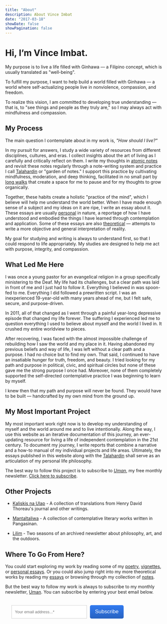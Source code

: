 ```yaml
---
title: "About"
description: About Vince Imbat
date: "2017-03-18"
showDate: false
showPagination: false
---
```


# Hi, I’m Vince Imbat.

My purpose is to live a life filled with Ginhawa — a Filipino concept, which is usually translated as "well-being".

To fulfill my purpose, I want to help build a world filled with Ginhawa — a world where self-actualizing people live in nonviolence, compassion, and freedom.

To realize this vision, I am committed to developing true understanding — that is, to "see things and people as they truly are," so I may always act with mindfulness and compassion.

## My Process

The main question I contemplate about in my work is, _"How should I live?"_

In my pursuit for answers, I study a wide variety of resources from different disciplines, cultures, and eras. I collect insights about the art of living as I carefully and critically reflect on them. I write my thoughts in [atomic notes](https://notes.vinceimbat.com) and revisit these notes regularly through a note-writing system and practice I call [Talahardin](ttps://notes.vinceimbat.com) or "garden of notes." I support this practice by cultivating mindfulness, moderation, and deep thinking, facilitated in no small part by [long walks](/walk-narratives) that create a space for me to pause and for my thoughts to grow organically.

Together, these habits create a holistic "practice of the mind", which I believe will help me understand the world better. When I have made enough sense of a subject and my ideas on it are ripe, I write an essay about it. These essays are usually [personal](/categories/personal-essays) in nature, a reportage of how I have understood and embodied the things I have learned through contemplation and application. Some of these essays are also [theoretical](/categories/essays) — attempts to write a more objective and general interpretation of reality.

My goal for studying and writing is always to understand first, so that I could respond to life appropriately. My studies are designed to help me act with purpose, integrity, and compassion.

## What Led Me Here

I was once a young pastor for an evangelical religion in a group specifically ministering to the Deaf. My life had its challenges, but a clear path was laid in front of me and I just had to follow it. Everything I believed in was spoon-fed to me. Everything I did followed a prewritten script. I was an inexperienced 19-year-old with many years ahead of me, but I felt safe, secure, and purpose-driven.

In 2011, all of that changed as I went through a painful year-long depressive episode that changed my life forever. The suffering I experienced led me to question everything I used to believe about myself and the world I lived in. It crushed my entire worldview to pieces.

After recovering, I was faced with the almost impossible challenge of rebuilding how I saw the world and my place in it. Having abandoned my previous beliefs and way of life, I was left without a clear path and a purpose. I had no choice but to find my own. That said, I continued to have an insatiable hunger for truth, freedom, and beauty. I tried looking for my path and purpose in political, civic, and spiritual circles but none of these gave me the strong purpose I once had. Moreover, none of them completely supported the self-directed contemplative practice I was beginning to learn by myself.

I knew then that my path and purpose will never be found. They would have to be built — handcrafted by my own mind from the ground up.

## My Most Important Project

My most important work right now is to develop my understanding of myself and the world around me and to live intentionally. Along the way, I use this website as an iterative documentation of this journey, an ever-updating resource for living a life of independent contemplation in the 21st century. To document my journey, I write reports that combine a narrative and a how-to manual of my individual projects and life areas. Ultimately, the essays published in this website along with the [Talahardin](https://notes.vinceimbat.com) shall serve as an articulation of my personal life philosophy.

The best way to follow this project is to subscribe to _[Uman](/newsletter/)_, my free monthly newsletter. [Click here to subscribe](/newsletter).

## Other Projects

- [Kaliskis na Ulap](https://kaliskisnaulap.com/) - A collection of translations from Henry David Thoreau's journal and other writings.

- [Mantaltaliwa](https://mantaltaliwa.substack.com/) - A collection of contemplative literary works written in Pangasinan.

- [Lilim](/tags/lilim) - Two seasons of an archived newsletter about philosophy, art, and the outdoors.

## Where To Go From Here?

You could start exploring my work by reading some of my [poetry](/categories/poetry), [vignettes](/categories/vignettes), or [personal essays](/categories/personal-essays). Or you could also jump right into my more theoretical works by reading my [essays](/categories/essays) or browsing through my collection of [notes](https://notes.vinceimbat.com).

But the best way to follow my work is always to subscribe to my monthly newsletter, [Uman](/newsletter). You can subscribe by entering your best email below.

<style>
    @import url('https://fonts.mailerlite.com/css?family=Open+Sans:400,400i,700,700i&subset=cyrillic,cyrillic-ext,latin-ext');
    #mlb2-8723416,
    #mlb2-8723416 *,
    #mlb2-8723416 a:hover,
    #mlb2-8723416 a:visited,
    #mlb2-8723416 a:focus,
    #mlb2-8723416 a:active {
        overflow: visible;
        position: static;
        background: none;
        border: none;
        bottom: auto;
        clear: none;
        cursor: default;
        float: none;
        letter-spacing: normal;
        line-height: normal;
        text-align: left;
        text-indent: 0;
        text-transform: none;
        visibility: visible;
        white-space: normal;
        max-height: none;
        max-width: none;
        left: auto;
        min-height: 0;
        min-width: 0;
        right: auto;
        top: auto;
        width: auto;
        z-index: auto;
        text-shadow: none;
        box-shadow: none;
        outline: medium none;
    }
    
    #mlb2-8723416 a:hover {
        cursor: pointer !important;
    }
    
    #mlb2-8723416 h4 {
        font-weight: normal;
    }
    
    #mlb2-8723416 .subscribe-form {
        padding: 20px;
        width: 400px !important;
        border: 0px solid transparent !important;
        background: transparent none !important;
        border-radius: 0px !important;
        box-sizing: border-box !important;
    }
    
    #mlb2-8723416 .ml-block-form {
        margin-bottom: 0px;
    }
    
    #mlb2-8723416 .subscribe-form .form-section {
        margin-bottom: 20px;
        width: 100%;
    }
    
    #mlb2-8723416 .subscribe-form .form-section.mb10 {
        margin-bottom: 10px;
        float: left;
    }
    
    #mlb2-8723416 .subscribe-form .form-section.mb0 {
        margin-bottom: 0px;
    }
    
    #mlb2-8723416 .subscribe-form .form-section h4 {
        margin: 0px 0px 10px 0px !important;
        padding: 0px !important;
        color: #000000 !important;
        font-family: 'Open Sans', sans-serif !important;
        font-size: 28px !important;
        line-height: 100%;
        text-align: left !important;
    }
    
    #mlb2-8723416 .subscribe-form .form-section p,
    #mlb2-8723416 .subscribe-form .form-section li {
        line-height: 150%;
        padding: 0px !important;
        margin: 0px 0px 10px 0px;
        color: #000000 !important;
        font-family: 'Open Sans', sans-serif !important;
        font-size: 14px !important;
    }
    
    #mlb2-8723416 .subscribe-form .form-section a {
        font-size: 14px;
    }
    
    #mlb2-8723416 .subscribe-form .form-section .confirmation_checkbox {
        line-height: 150%;
        padding: 0px !important;
        margin: 0px 0px 15px 0px !important;
        color: #000000 !important;
        font-family: 'Arial', sans-serif !important;
        font-size: 17px !important;
        font-weight: normal !important;
    }
    
    #mlb2-8723416 .subscribe-form .form-section .confirmation_checkbox input[type="checkbox"] {
        display: inline-block;
        margin-right: 5px !important;
        opacity: 1;
        -webkit-appearance: checkbox;
        -moz-appearance: checkbox;
        appearance: checkbox;
    }
    
    #mlb2-8723416 .subscribe-form .form-section .form-group {
        margin-bottom: 15px;
    }
    
    #mlb2-8723416 .subscribe-form .form-section .form-group label {
        float: left;
        margin-bottom: 10px;
        width: 100%;
        line-height: 100%;
        color: #000000 !important;
        font-family: 'Open Sans', sans-serif !important;
        font-size: 14px !important;
    }
    
    #mlb2-8723416 .subscribe-form .form-section .checkbox {
        width: 100%;
        margin: 0px 0px 10px 0px;
    }
    
    #mlb2-8723416 .subscribe-form .form-section .checkbox label {
        color: #000000 !important;
        font-family: 'Open Sans', sans-serif !important;
        font-size: 14px !important;
    }
    
    #mlb2-8723416 .subscribe-form .form-section .checkbox input {
        margin: 0px 5px 0px 0px;
    }
    
    #mlb2-8723416 .subscribe-form .form-section .checkbox input[type="checkbox"] {
        display: inline-block;
        opacity: 1;
        -webkit-appearance: checkbox;
        -moz-appearance: checkbox;
        appearance: checkbox;
    }
    
    #mlb2-8723416.ml-subscribe-form .form-group .form-control {
        width: 100%;
        font-size: 13px;
        padding: 10px 10px;
        height: auto;
        font-family: Arial;
        border-radius: 0px;
        border: 1px solid #cccccc !important;
        color: #000000 !important;
        background-color: #FFFFFF !important;
        -webkit-box-sizing: border-box;
        -moz-box-sizing: border-box;
        box-sizing: border-box;
        clear: left;
    }
    
    #mlb2-8723416.ml-subscribe-form button {
        border: none !important;
        cursor: pointer !important;
        width: 100% !important;
        border-radius: 5px !important;
        height: 42.5px !important;
        background-color: #317af0 !important;
        color: #FFFFFF !important;
        font-family: 'Arial', sans-serif !important;
        font-size: 17px !important;
        text-align: center !important;
        padding: 0 !important;
        margin: 0 !important;
        position: relative!important;
    }
    
    #mlb2-8723416.ml-subscribe-form button.gradient-on {
        background: -webkit-linear-gradient(top, rgba(0, 0, 0, 0) 0%, rgba(0, 0, 0, 0.2) 100%);
        background: -o-linear-gradient(top, rgba(0, 0, 0, 0) 0%, rgba(0, 0, 0, 0.2) 100%);
        background: -moz-linear-gradient(top, rgba(0, 0, 0, 0) 0%, rgba(0, 0, 0, 0.2) 100%);
        background: linear-gradient(top, rgba(0, 0, 0, 0) 0%, rgba(0, 0, 0, 0.2) 100%);
    }
    
    #mlb2-8723416.ml-subscribe-form button.gradient-on:hover {
        background: -webkit-linear-gradient(top, rgba(0, 0, 0, 0) 0%, rgba(0, 0, 0, 0.3) 100%);
        background: -o-linear-gradient(top, rgba(0, 0, 0, 0) 0%, rgba(0, 0, 0, 0.3) 100%);
        background: -moz-linear-gradient(top, rgba(0, 0, 0, 0) 0%, rgba(0, 0, 0, 0.3) 100%);
        background: linear-gradient(top, rgba(0, 0, 0, 0) 0%, rgba(0, 0, 0, 0.3) 100%);
    }
    
    #mlb2-8723416.ml-subscribe-form button[disabled] {
        cursor: not-allowed!important;
    }
    
    #mlb2-8723416.ml-subscribe-form .form-section.ml-error label {
        color: red!important;
    }
    
    #mlb2-8723416.ml-subscribe-form .form-group.ml-error label {
        color: red!important;
    }
    
    #mlb2-8723416.ml-subscribe-form .form-group.ml-error .form-control {
        border-color: red!important;
    }
    
    #mlb2-8723416 .ml-vertical-align-center {
        text-align: left;
        display: block;
    }
    
    #mlb2-8723416 .ml-block-success,
    #mlb2-8723416 form.ml-block-form {
        display: inline-block;
        width: 400px;
    }
    
    @media (max-width: 768px) {
        #mlb2-8723416 {
            width: 100% !important;
        }
        #mlb2-8723416 form.ml-block-form,
        #mlb2-8723416.ml-subscribe-form .subscribe-form {
            width: 100% !important;
        }
    }
    
    #mlb2-8723416 .subscribe-form.horizontal {
        padding-bottom: 0px;
    }
    
    #mlb2-8723416 .subscribe-form .form-section.horizontal {
        float: left;
        margin-bottom: 5px;
        width: 70%;
    }
    
    #mlb2-8723416 .subscribe-form .form-section.horizontal .form-group {
        float: left;
        width: 100%;
        padding-right: 10px;
        box-sizing: border-box;
    }
    
    #mlb2-8723416 .subscribe-form .form-section.horizontal .form-group .form-control {
        height: 42.5px;
    }
    
    #mlb2-8723416 .subscribe-form .ml-form-visible-xs {
        display: none;
    }
    
    #mlb2-8723416 .subscribe-form .form-section.horizontal.ml-button-position {
        width: 30%;
        padding: 0;
    }
    
    #mlb2-8723416 .subscribe-form .form-section.horizontal.ml-button-position.top-padding {
        padding-top: 24px;
    }
    
    @media (max-width: 768px) {
        #mlb2-8723416.ml-subscribe-form .subscribe-form .form-section.horizontal {
            float: none;
        }
        #mlb2-8723416.ml-subscribe-form .subscribe-form .form-section.horizontal,
        #mlb2-8723416.ml-subscribe-form .subscribe-form .form-section.horizontal.ml-button-position,
        #mlb2-8723416.ml-subscribe-form .subscribe-form .form-section.horizontal .form-group {
            width: 100%;
            padding: 0;
        }
        #mlb2-8723416 .subscribe-form .form-section.horizontal.ml-button-position {
            margin-bottom: 20px;
        }
        #mlb2-8723416 .subscribe-form .ml-form-visible-xs {
            display: block;
        }
        #mlb2-8723416 .subscribe-form .ml-form-hidden-xs {
            display: none;
        }
    }
</style>
<div id="mlb2-8723416" class="ml-subscribe-form ml-subscribe-form-8723416">
    <div class="ml-vertical-align-center">
        <div class="subscribe-form ml-block-success" style="display:none">
            <div class="form-section">
                <p>Thank you! You have successfully subscribed to Uman.</p>
            </div>
        </div>
        <form class="ml-block-form" action="https://static.mailerlite.com/webforms/submit/c4c6v1" data-id="873582" data-code="c4c6v1" method="POST" target="_blank">
            <div class="subscribe-form horizontal">
                <div class="form-section horizontal">
                    <div class="form-group ml-field-email ml-validate-required ml-validate-email">
                        <input type="email" name="fields[email]" class="form-control" placeholder="Your email address...*" value="" autocomplete="email" x-autocompletetype="email" spellcheck="false" autocapitalize="off" autocorrect="off">
                    </div>
                </div>
                <div class="form-section horizontal ml-button-position">
                    <button type="submit" class="primary gradient-on">
                        Subscribe
                    </button>
                    <button disabled="disabled" style="display: none;" type="button" class="loading gradient-on">
                        <img src="https://static.mailerlite.com/images/rolling@2x.gif" width="20" height="20" style="width: 20px; height: 20px;">
                    </button>
                </div>
                <div class="clearfix" style="clear: both;"></div>
                <input type="hidden" name="ml-submit" value="1" />
            </div>
        </form>
        <script>
            function ml_webform_success_8723416() {
                var $ = ml_jQuery || jQuery;

                $('.ml-subscribe-form-8723416 .ml-block-success').show();
                $('.ml-subscribe-form-8723416 .ml-block-form').hide();
            };
        </script>
    </div>
</div>
<script type="text/javascript" src="https://static.mailerlite.com/js/w/webforms.min.js?v0c75f831c56857441820dcec3163967c"></script>
